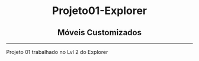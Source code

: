<h1 align="center">
Projeto01-Explorer
</h1>
<h2 align=center>
Móveis Customizados
</h2>

---
Projeto 01 trabalhado no Lvl 2 do Explorer  
